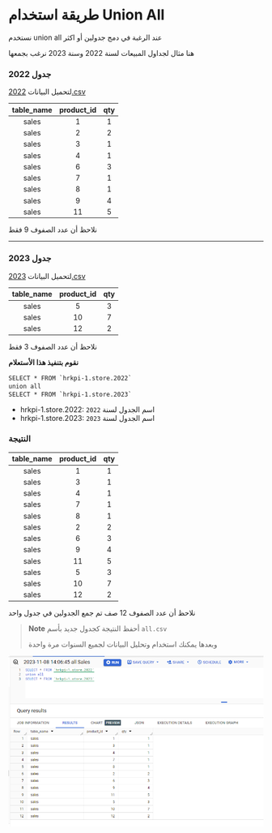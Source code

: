 # طريقة استخدام Union All 

نستخدم union all عند الرغبة في دمج جدولين أو اكثر


هنا مثال لجداول المبيعات لسنة 2022 وسنة 2023 نرغب بجمعها



### جدول 2022
 لتحميل البيانات [2022.csv](/./2022.csv)

| **table_name** | **product_id** | **qty** |
|:--------------:|:--------------:|:-------:|
| sales          | 1              | 1       |
| sales          | 2              | 2       |
| sales          | 3              | 1       |
| sales          | 4              | 1       |
| sales          | 6              | 3       |
| sales          | 7              | 1       |
| sales          | 8              | 1       |
| sales          | 9              | 4       |
| sales          | 11             | 5       |

نلاحظ أن عدد الصفوف 9 فقط


-----------------------------------------

###  جدول 2023

 لتحميل البيانات [2023.csv](/./2023.csv)

| **table_name** | **product_id** | **qty** |
|:--------------:|:--------------:|:-------:|
| sales          | 5              | 3       |
| sales          | 10             | 7       |
| sales          | 12             | 2       |

نلاحظ أن عدد الصفوف 3 فقط



**نقوم بتنفيذ هذا الأستعلام**

``````
SELECT * FROM `hrkpi-1.store.2022` 
union all
SELECT * FROM `hrkpi-1.store.2023` 
``````

* hrkpi-1.store.2022: اسم الجدول لسنة `2022`
* hrkpi-1.store.2023: اسم الجدول لسنة `2023`


### النتيجة

| **table_name** | **product_id** | **qty** |
|:--------------:|:--------------:|:-------:|
| sales          | 1              | 1       |
| sales          | 3              | 1       |
| sales          | 4              | 1       |
| sales          | 7              | 1       |
| sales          | 8              | 1       |
| sales          | 2              | 2       |
| sales          | 6              | 3       |
| sales          | 9              | 4       |
| sales          | 11             | 5       |
| sales          | 5              | 3       |
| sales          | 10             | 7       |
| sales          | 12             | 2       |

نلاحظ أن عدد الصفوف 12 صف 
تم جمع الجدولين في جدول واحد 


> **Note**
> أحفظ النتيجة كجدول جديد بأسم `all.csv`
>
> وبعدها يمكنك استخدام وتحليل البيانات لجميع السنوات مرة واحدة




![النتيجة النهائية](union_all_result.png)
